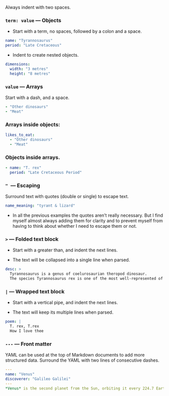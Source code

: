 Always indent with two spaces.

### ```term: value``` — Objects

- Start with a term, no spaces, followed by a colon and a space.
```Yaml
name: "Tyrannosaurus"
period: "Late Cretaceous"
```
- Indent to create nested objects.
```Yaml
dimensions:
  width: "3 metres"
  height: "8 metres"
```
### ```value``` — Arrays

Start with a dash, and a space.
```Yaml
- "Other dinosaurs"
- "Meat"
```
### Arrays inside objects:
```Yaml
likes_to_eat:
  - "Other dinosaurs"
  - "Meat"
```
### Objects inside arrays.
```Yaml
- name: "T. rex"
  period: "Late Cretaceous Period"
```
### ```" ```— Escaping
Surround text with quotes (double or single) to escape text.
```Yaml
name_meaning: "tyrant & lizard"
```
- In all the previous examples the quotes aren’t really necessary. But I find myself almost always adding them for clarity and to prevent myself from having to think about whether I need to escape them or not.
### ```>``` — Folded text block

- Start with a greater than, and indent the next lines.

- The text will be collapsed into a single line when parsed.
```Yaml
desc: >
  Tyrannosaurus is a genus of coelurosaurian theropod dinosaur.
  The species Tyrannosaurus rex is one of the most well-represented of the  large theropods.
```
### ```|``` — Wrapped text block

- Start with a vertical pipe, and indent the next lines.

- The text will keep its multiple lines when parsed.
```Yaml
poem: |
  T. rex, T.rex
  How I love thee
```
### ```---``` — Front matter
YAML can be used at the top of Markdown documents to add more structured data.
Surround the YAML with two lines of consecutive dashes.
```Yaml
---
name: "Venus"
discoverer: "Galileo Galilei"
---
*Venus* is the second planet from the Sun, orbiting it every 224.7 Earth days.
```
